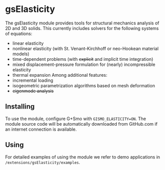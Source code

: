 # gsElasticity
The gsElasticity module provides tools for structural mechanics analysis of 2D and 3D solids. This currently includes solvers for the following systems of equations:
- linear elasticity 
- nonlinear elasticity (with St. Venant-Kirchhoff or neo-Hookean material models)
- time-dependent problems (with ~~explicit~~ and implicit time integration) 
- mixed displacement-pressure formulation for (nearly) incompressible elasticity
- thermal expansion
Among additional features:
- incremental loading 
- isogeometric parametrization algorithms based on mesh deformation
- ~~eigenmode analysis~~

## Installing
To use the module, configure G+Smo with `GISMO_ELASTICITY=ON`. The module source code will be automatically downloaded from GitHub.com if an internet connection is available.

## Using
For detailed examples of using the module we refer to demo applications in `/extensions/gsElasticity/examples`. 

